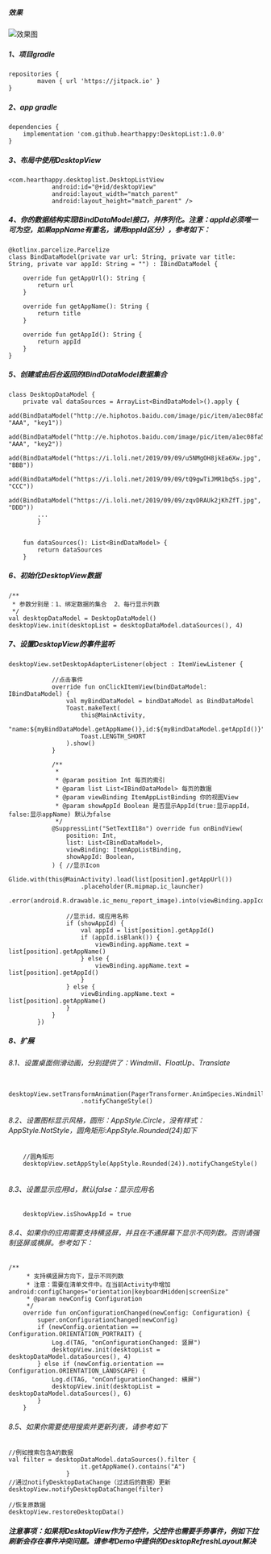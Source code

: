 ##### 效果
![效果图](https://github.com/HeartHappy/DesktopList/blob/master/DesktopView.gif)


##### 1、项目gradle
```
repositories {
        maven { url 'https://jitpack.io' }
}
```

##### 2、app gradle
```
dependencies {
    implementation 'com.github.hearthappy:DesktopList:1.0.0'
}
```

##### 3、布局中使用DesktopView

```
<com.hearthappy.desktoplist.DesktopListView
            android:id="@+id/desktopView"
            android:layout_width="match_parent"
            android:layout_height="match_parent" />
```

##### 4、你的数据结构实现IBindDataModel接口，并序列化。注意：appId必须唯一可为空，如果appName有重名，请用appId区分），参考如下：
```
@kotlinx.parcelize.Parcelize
class BindDataModel(private var url: String, private var title: String, private var appId: String = "") : IBindDataModel {

    override fun getAppUrl(): String {
        return url
    }

    override fun getAppName(): String {
        return title
    }

    override fun getAppId(): String {
        return appId
    }
}
```

##### 5、创建或由后台返回的IBindDataModel数据集合

```
class DesktopDataModel {
    private val dataSources = ArrayList<BindDataModel>().apply {
        add(BindDataModel("http://e.hiphotos.baidu.com/image/pic/item/a1ec08fa513d2697e542494057fbb2fb4316d81e.jpg", "AAA", "key1"))
        add(BindDataModel("http://e.hiphotos.baidu.com/image/pic/item/a1ec08fa513d2697e542494057fbb2fb4316d81e.jpg", "AAA", "key2"))
        add(BindDataModel("https://i.loli.net/2019/09/09/u5NMgOH8jkEa6Xw.jpg", "BBB"))
        add(BindDataModel("https://i.loli.net/2019/09/09/tQ9gwTiJMR1bq5s.jpg", "CCC"))
        add(BindDataModel("https://i.loli.net/2019/09/09/zqvDRAUk2jKhZfT.jpg", "DDD"))
        ...
        }


    fun dataSources(): List<BindDataModel> {
        return dataSources
    }
```

##### 6、初始化DesktopView数据

```
/**
 * 参数分别是：1、绑定数据的集合  2、每行显示列数
 */
val desktopDataModel = DesktopDataModel()
desktopView.init(desktopList = desktopDataModel.dataSources(), 4)
```

##### 7、设置DesktopView的事件监听

```
desktopView.setDesktopAdapterListener(object : ItemViewListener {

            //点击事件
            override fun onClickItemView(bindDataModel: IBindDataModel) {
                val myBindDataModel = bindDataModel as BindDataModel
                Toast.makeText(
                    this@MainActivity,
                    "name:${myBindDataModel.getAppName()},id:${myBindDataModel.getAppId()}",
                    Toast.LENGTH_SHORT
                ).show()
            }
            
            /**
             *
             * @param position Int 每页的索引
             * @param list List<IBindDataModel> 每页的数据
             * @param viewBinding ItemAppListBinding 你的视图View
             * @param showAppId Boolean 是否显示AppId(true:显示appId，false:显示appName) 默认为false
             */
            @SuppressLint("SetTextI18n") override fun onBindView(
                position: Int,
                list: List<IBindDataModel>,
                viewBinding: ItemAppListBinding,
                showAppId: Boolean,
            ) { //显示Icon
                Glide.with(this@MainActivity).load(list[position].getAppUrl())
                    .placeholder(R.mipmap.ic_launcher)
                    .error(android.R.drawable.ic_menu_report_image).into(viewBinding.appIcon)

                //显示id，或应用名称
                if (showAppId) {
                    val appId = list[position].getAppId()
                    if (appId.isBlank()) {
                        viewBinding.appName.text = list[position].getAppName()
                    } else {
                        viewBinding.appName.text = list[position].getAppId()
                    }
                } else {
                    viewBinding.appName.text = list[position].getAppName()
                }
            }
        })
```


##### 8、扩展
###### 8.1、设置桌面侧滑动画，分别提供了：Windmill、FloatUp、Translate
```
    desktopView.setTransformAnimation(PagerTransformer.AnimSpecies.Windmill)
                    .notifyChangeStyle()
```
###### 8.2、设置图标显示风格，圆形：AppStyle.Circle，没有样式：AppStyle.NotStyle，圆角矩形:AppStyle.Rounded(24)如下
```
    //圆角矩形
    desktopView.setAppStyle(AppStyle.Rounded(24)).notifyChangeStyle()
    
```
###### 8.3、设置显示应用Id，默认false：显示应用名

```
    desktopView.isShowAppId = true
```


###### 8.4、如果你的应用需要支持横竖屏，并且在不通屏幕下显示不同列数。否则请强制竖屏或横屏。参考如下：
```
/**
     * 支持横竖屏方向下，显示不同列数
     * 注意：需要在清单文件中。在当前Activity中增加 android:configChanges="orientation|keyboardHidden|screenSize"
     * @param newConfig Configuration
     */
    override fun onConfigurationChanged(newConfig: Configuration) {
        super.onConfigurationChanged(newConfig)
        if (newConfig.orientation == Configuration.ORIENTATION_PORTRAIT) {
            Log.d(TAG, "onConfigurationChanged: 竖屏")
            desktopView.init(desktopList = desktopDataModel.dataSources(), 4)
        } else if (newConfig.orientation == Configuration.ORIENTATION_LANDSCAPE) {
            Log.d(TAG, "onConfigurationChanged: 横屏")
            desktopView.init(desktopList = desktopDataModel.dataSources(), 6)
        }
    }
```
###### 8.5、如果你需要使用搜索并更新列表，请参考如下

```
//例如搜索包含A的数据
val filter = desktopDataModel.dataSources().filter {
                    it.getAppName().contains("A")
                }
//通过notifyDesktopDataChange（过滤后的数据）更新            
desktopView.notifyDesktopDataChange(filter)

//恢复原数据
desktopView.restoreDesktopData()
```

##### 注意事项：如果将DesktopView作为子控件，父控件也需要手势事件，例如下拉刷新会存在事件冲突问题。请参考Demo中提供的DesktopRefreshLayout解决















